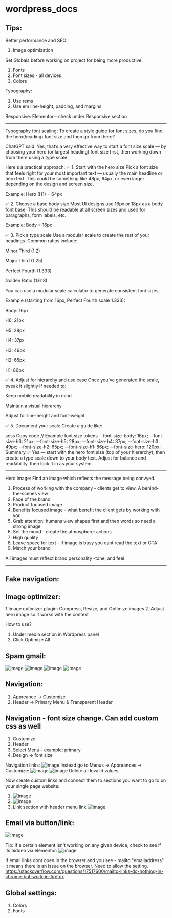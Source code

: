 
# wordpress_docs

## Tips:
Better performance and SEO:
1. Image optimization

Set Globals before working on project for being more productive:
1. Fonts
2. Font sizes - all devices
3. Colors

Typography:
1. Use rems
2. Use em line-height, padding, and margins

Responsive:
Elementor - check under Responsive section

____________________________

Typography font scaling:
To create a style guide for font sizes, do you find the hero(heading) font size and then go.from there?


ChatGPT said:
Yes, that’s a very effective way to start a font size scale — by choosing your hero (or largest heading) font size first, then working down from there using a type scale.

Here's a practical approach:
✅ 1. Start with the hero size
Pick a font size that feels right for your most important text — usually the main headline or hero text. This could be something like 48px, 64px, or even larger depending on the design and screen size.

Example:
Hero (H1) = 64px

✅ 2. Choose a base body size
Most UI designs use 16px or 18px as a body font base. This should be readable at all screen sizes and used for paragraphs, form labels, etc.

Example:
Body = 16px

✅ 3. Pick a type scale
Use a modular scale to create the rest of your headings. Common ratios include:

Minor Third (1.2)

Major Third (1.25)

Perfect Fourth (1.333)

Golden Ratio (1.618)

You can use a modular scale calculator to generate consistent font sizes.

Example (starting from 16px, Perfect Fourth scale 1.333):

Body: 16px

H6: 21px

H5: 28px

H4: 37px

H3: 49px

H2: 65px

H1: 86px

✅ 4. Adjust for hierarchy and use case
Once you’ve generated the scale, tweak it slightly if needed to:

Keep mobile readability in mind

Maintain a visual hierarchy

Adjust for line-height and font-weight

✅ 5. Document your scale
Create a guide like:

scss
Copy code
// Example font size tokens
--font-size-body: 16px;
--font-size-h6: 21px;
--font-size-h5: 28px;
--font-size-h4: 37px;
--font-size-h3: 49px;
--font-size-h2: 65px;
--font-size-h1: 86px;
--font-size-hero: 120px;
Summary
✅ Yes — start with the hero font size (top of your hierarchy), then create a type scale down to your body text. Adjust for balance and readability, then lock it in as your system.

______________________________

Hero image:
Find an image which reflects the message being convyed. 
1. Process of working with the company - clients get to view. A behind-the-scenes view
2. Face of the brand
3. Product focused image
4. Benefits focused image - what benefit the client gets by working with you
5. Grab attention: humans view shapes first and then words so need a strong image
6. Set the mood - create the atmosphere: actions
7. High quality
8. Leave space for text - if image is busy you cant read the text or CTA
9. Match your brand

All images must reflect brand personality -tone, and feel

--------------------------------------------------------------

## Fake navigation:

## Image optimizer:
1.Image optimizer plugin: Compress, Resize, and Optimize images
2. Adjust hero image so it works with the context

How to use? 
1. Under media section in Wordpress panel
2. Click Optimize All


## Spam gmail:
![image](https://github.com/user-attachments/assets/1e2a2997-1113-4f5b-ac4a-031811c5e37c)
![image](https://github.com/user-attachments/assets/ab8af659-7519-483d-80cd-e50719b1c3c5)
![image](https://github.com/user-attachments/assets/c52d01d1-774c-4d68-af6b-07edbc0fc2b7)
![image](https://github.com/user-attachments/assets/0854fdb4-23bf-4c45-9188-7426a6655326)


## Navigation:

1. Appreance -> Customize
2. Header -> Primary Menu & Transparent Header

## Navigation - font size change. Can add custom css as well
1. Customize
2. Header
3. Select Menu - example: primary
4. Design -> font size

Navigation links:
![image](https://github.com/user-attachments/assets/87db2290-dc1e-4e01-afa9-3d8308b1369d)
Instead go to Menus -> Appreances -> Customize:
![image](https://github.com/user-attachments/assets/5de4eabb-c83c-40f0-a4a1-9e6a10a3d59e)
![image](https://github.com/user-attachments/assets/67267256-0992-41f4-b934-779923950079)
Delete all Invalid values

Now create custom links and connect them to sections you want to go to on your single page website:
1. ![image](https://github.com/user-attachments/assets/ff0fa240-f416-40f4-86c4-86aba1718a15)
2. ![image](https://github.com/user-attachments/assets/0f5a96b7-09b3-40dc-ac41-c6b6bc197795)
3. Link section with header menu link
   ![image](https://github.com/user-attachments/assets/f9a06715-9370-4d95-823b-2148fdcc56b1)

## Email via button/link:
![image](https://github.com/user-attachments/assets/ce3a7a03-fa5e-4022-aa1b-0751f6b654cc)


Tip:
If a certain element isn't working on any given device, check to see if its hidden via elementor:
![image](https://github.com/user-attachments/assets/d6892414-06b9-4f0c-8020-00447700ef23)

If email links dont open in the browser and you see - mailto:"emailaddress" it means there is an issue on the browser. Need to allow the setting.
https://stackoverflow.com/questions/17517600/mailto-links-do-nothing-in-chrome-but-work-in-firefox







## Global settings:
1. Colors
2. Fonts




